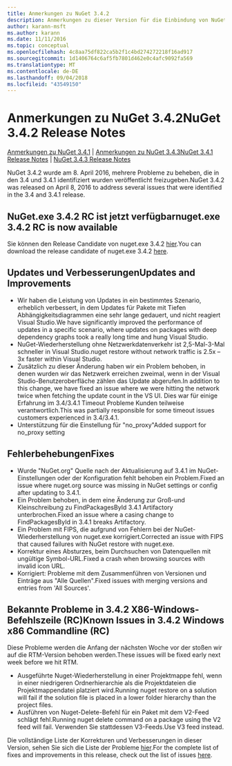 ```yaml
---
title: Anmerkungen zu NuGet 3.4.2
description: Anmerkungen zu dieser Version für die Einbindung von NuGet 3.4.2 bekannte Probleme, Fehlerkorrekturen, hinzugefügter Features und DCRs.
author: karann-msft
ms.author: karann
ms.date: 11/11/2016
ms.topic: conceptual
ms.openlocfilehash: 4c8aa75df822ca5b2f1c4bd274272218f16ad917
ms.sourcegitcommit: 1d1406764c6af5fb7801d462e0c4afc9092fa569
ms.translationtype: MT
ms.contentlocale: de-DE
ms.lasthandoff: 09/04/2018
ms.locfileid: "43549150"
---
```

# <a name="nuget-342-release-notes"></a><span data-ttu-id="b74b9-103">Anmerkungen zu NuGet 3.4.2</span><span class="sxs-lookup"><span data-stu-id="b74b9-103">NuGet 3.4.2 Release Notes</span></span>

<span data-ttu-id="b74b9-104">[Anmerkungen zu NuGet 3.4.1](../release-notes/nuget-3.4.1.md) | [Anmerkungen zu NuGet 3.4.3](../release-notes/nuget-3.4.3.md)</span><span class="sxs-lookup"><span data-stu-id="b74b9-104">[NuGet 3.4.1 Release Notes](../release-notes/nuget-3.4.1.md) | [NuGet 3.4.3 Release Notes](../release-notes/nuget-3.4.3.md)</span></span>

<span data-ttu-id="b74b9-105">NuGet 3.4.2 wurde am 8. April 2016, mehrere Probleme zu beheben, die in den 3.4 und 3.4.1 identifiziert wurden veröffentlicht freizugeben.</span><span class="sxs-lookup"><span data-stu-id="b74b9-105">NuGet 3.4.2 was released on April 8, 2016 to address several issues that were identified in the 3.4 and 3.4.1 release.</span></span>

## <a name="nugetexe-342-rc-is-now-available"></a><span data-ttu-id="b74b9-106">NuGet.exe 3.4.2 RC ist jetzt verfügbar</span><span class="sxs-lookup"><span data-stu-id="b74b9-106">nuget.exe 3.4.2 RC is now available</span></span>

<span data-ttu-id="b74b9-107">Sie können den Release Candidate von nuget.exe 3.4.2 [hier](https://dist.nuget.org/index.html).</span><span class="sxs-lookup"><span data-stu-id="b74b9-107">You can download the release candidate of nuget.exe 3.4.2 [here](https://dist.nuget.org/index.html).</span></span>

## <a name="updates-and-improvements"></a><span data-ttu-id="b74b9-108">Updates und Verbesserungen</span><span class="sxs-lookup"><span data-stu-id="b74b9-108">Updates and Improvements</span></span>

* <span data-ttu-id="b74b9-109">Wir haben die Leistung von Updates in ein bestimmtes Szenario, erheblich verbessert, in dem Updates für Pakete mit Tiefen Abhängigkeitsdiagrammen eine sehr lange gedauert, und nicht reagiert Visual Studio.</span><span class="sxs-lookup"><span data-stu-id="b74b9-109">We have significantly improved the performance of updates in a specific scenario, where updates on packages with deep dependency graphs took a really long time and hung Visual Studio.</span></span>
* <span data-ttu-id="b74b9-110">NuGet-Wiederherstellung ohne Netzwerkdatenverkehr ist 2,5-Mal-3-Mal schneller in Visual Studio.</span><span class="sxs-lookup"><span data-stu-id="b74b9-110">nuget restore without network traffic is 2.5x – 3x faster within Visual Studio.</span></span>
* <span data-ttu-id="b74b9-111">Zusätzlich zu dieser Änderung haben wir ein Problem behoben, in denen wurden wir das Netzwerk erreichen zweimal, wenn in der Visual Studio-Benutzeroberfläche zählen das Update abgerufen.</span><span class="sxs-lookup"><span data-stu-id="b74b9-111">In addition to this change, we have fixed an issue where we were hitting the network twice when fetching the update count in the VS UI.</span></span> <span data-ttu-id="b74b9-112">Dies war für einige Erfahrung im 3.4/3.4.1 Timeout Probleme Kunden teilweise verantwortlich.</span><span class="sxs-lookup"><span data-stu-id="b74b9-112">This was partially responsible for some timeout issues customers experienced in 3.4/3.4.1.</span></span>
* <span data-ttu-id="b74b9-113">Unterstützung für die Einstellung für "no_proxy"</span><span class="sxs-lookup"><span data-stu-id="b74b9-113">Added support for no_proxy setting</span></span>

## <a name="fixes"></a><span data-ttu-id="b74b9-114">Fehlerbehebungen</span><span class="sxs-lookup"><span data-stu-id="b74b9-114">Fixes</span></span>

* <span data-ttu-id="b74b9-115">Wurde "NuGet.org" Quelle nach der Aktualisierung auf 3.4.1 im NuGet-Einstellungen oder der Konfiguration fehlt behoben ein Problem.</span><span class="sxs-lookup"><span data-stu-id="b74b9-115">Fixed an issue where nuget.org source was missing in NuGet settings or config after updating to 3.4.1.</span></span>
* <span data-ttu-id="b74b9-116">Ein Problem behoben, in dem eine Änderung zur Groß-und Kleinschreibung zu FindPackagesById 3.4.1 Artifactory unterbrochen.</span><span class="sxs-lookup"><span data-stu-id="b74b9-116">Fixed an issue where a casing change to FindPackagesById in 3.4.1 breaks Artifactory.</span></span>
* <span data-ttu-id="b74b9-117">Ein Problem mit FIPS, die aufgrund von Fehlern bei der NuGet-Wiederherstellung von nuget.exe korrigiert.</span><span class="sxs-lookup"><span data-stu-id="b74b9-117">Corrected an issue with FIPS that caused failures with NuGet restore with nuget.exe.</span></span>
* <span data-ttu-id="b74b9-118">Korrektur eines Absturzes, beim Durchsuchen von Datenquellen mit ungültige Symbol-URL.</span><span class="sxs-lookup"><span data-stu-id="b74b9-118">Fixed a crash when browsing sources with invalid icon URL.</span></span>
* <span data-ttu-id="b74b9-119">Korrigiert: Probleme mit dem Zusammenführen von Versionen und Einträge aus "Alle Quellen".</span><span class="sxs-lookup"><span data-stu-id="b74b9-119">Fixed issues with merging versions and entries from 'All Sources'.</span></span>

## <a name="known-issues-in-342-windows-x86-commandline-rc"></a><span data-ttu-id="b74b9-120">Bekannte Probleme in 3.4.2 X86-Windows-Befehlszeile (RC)</span><span class="sxs-lookup"><span data-stu-id="b74b9-120">Known Issues in 3.4.2 Windows x86 Commandline (RC)</span></span>

<span data-ttu-id="b74b9-121">Diese Probleme werden die Anfang der nächsten Woche vor der stoßen wir auf die RTM-Version behoben werden.</span><span class="sxs-lookup"><span data-stu-id="b74b9-121">These issues will be fixed early next week before we hit RTM.</span></span>

*  <span data-ttu-id="b74b9-122">Ausgeführte Nuget-Wiederherstellung in einer Projektmappe fehl, wenn in einer niedrigeren Ordnerhierarchie als die Projektdateien die Projektmappendatei platziert wird.</span><span class="sxs-lookup"><span data-stu-id="b74b9-122">Running nuget restore on a solution will fail if the solution file is placed in a lower folder hierarchy than the project files.</span></span>
*  <span data-ttu-id="b74b9-123">Ausführen von Nuget-Delete-Befehl für ein Paket mit dem V2-Feed schlägt fehl.</span><span class="sxs-lookup"><span data-stu-id="b74b9-123">Running nuget delete command on a package using the V2 feed will fail.</span></span> <span data-ttu-id="b74b9-124">Verwenden Sie stattdessen V3-Feeds.</span><span class="sxs-lookup"><span data-stu-id="b74b9-124">Use V3 feed instead.</span></span>


<span data-ttu-id="b74b9-125">Die vollständige Liste der Korrekturen und Verbesserungen in dieser Version, sehen Sie sich die Liste der Probleme [hier](https://github.com/NuGet/Home/issues?utf8=%E2%9C%93&q=is%3Aissue+milestone%3A3.4.2++is%3Aclosed+).</span><span class="sxs-lookup"><span data-stu-id="b74b9-125">For the complete list of fixes and improvements in this release, check out the list of issues [here](https://github.com/NuGet/Home/issues?utf8=%E2%9C%93&q=is%3Aissue+milestone%3A3.4.2++is%3Aclosed+).</span></span>